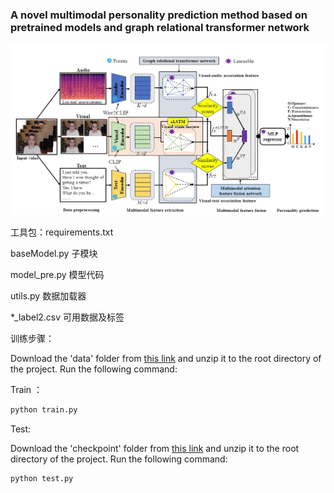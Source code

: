 ### A novel multimodal personality prediction method based on pretrained models and graph relational transformer network

![](./img/tmp24EC.png)

工具包：requirements.txt



baseModel.py  子模块

model_pre.py  模型代码

utils.py  数据加载器

*_label2.csv  可用数据及标签

训练步骤：

Download the 'data' folder from [this link](https://drive.google.com/drive/folders/1gqWld1gKC2M-cF7C5ZL4kFAiZiHTfToO?usp=sharing) and unzip it to the root directory of the project. Run the following command:

Train ：

```python
python train.py
```

Test:

Download the 'checkpoint' folder from [this link](https://drive.google.com/drive/folders/1gqWld1gKC2M-cF7C5ZL4kFAiZiHTfToO?usp=sharing) and unzip it to the root directory of the project. Run the following command:

```python
python test.py
```

